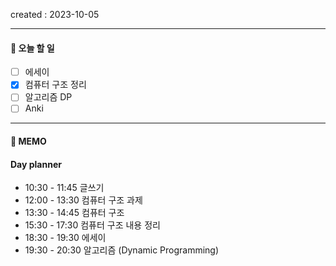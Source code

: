 created : 2023-10-05

---
#### 📃 오늘 할 일

- [ ] 에세이
- [x] 컴퓨터 구조 정리
- [ ] 알고리즘 DP
- [ ] Anki

---
#### 📒 MEMO

#### Day planner

- 10:30 - 11:45 글쓰기
- 12:00 - 13:30 컴퓨터 구조 과제
- 13:30 - 14:45 컴퓨터 구조
- 15:30 - 17:30 컴퓨터 구조 내용 정리
- 18:30 - 19:30 에세이
- 19:30 - 20:30 알고리즘 (Dynamic Programming)